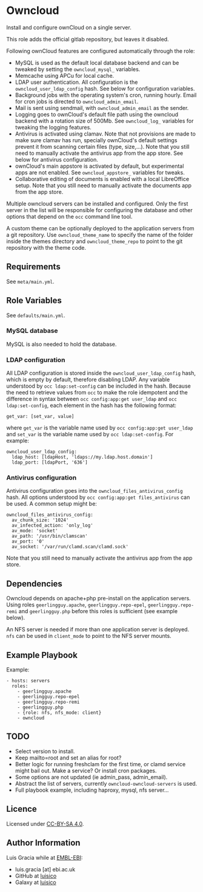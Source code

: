 Owncloud
========
Install and configure ownCloud on a single server.

This role adds the official gitlab repository, but leaves it disabled.

Following ownCloud features are configured automatically through the role:
- MySQL is used as the default local database backend and can be tweaked by setting the `owncloud_mysql_` variables.
- Memcache using APCu for local cache.
- LDAP user authentication. All configuration is the `owncloud_user_ldap_config` hash. See below for configuration variables.
- Background jobs with the operating system's cron, running hourly. Email for cron jobs is directed to `owncloud_admin_email`.
- Mail is sent using sendmail, with `owncloud_admin_email` as the sender.
- Logging goes to ownCloud's default file path using the owncloud backend with a rotation size of 500Mb. See `owncloud_log_` variables for tweaking the logging features.
- Antivirus is activated using clamav. Note that not provisions are made to make sure clamav has run, specially ownCloud's default settings prevent it from scanning certain files (type, size,...). Note that you still need to manually activate the antivirus app from the app store. See below for antivirus configuration.
- ownCloud's main appstore is activated by default, but experimental apps are not enabled. See `owncloud_appstore_` variables for tweaks.
- Collaborative editing of documents is enabled with a local LibreOffice setup. Note that you still need to manually activate the documents app from the app store.

Multiple owncloud servers can be installed and configured. Only the first server in the list will be responsible for configuring the database and other options that depend on the `occ` command line tool.

A custom theme can be optionally deployed to the application servers from a git repository. Use `owncloud_theme_name` to specify the name of the folder inside the themes directory and `owncloud_theme_repo` to point to the git repository with the theme code.

Requirements
------------
See `meta/main.yml`.

Role Variables
--------------
See `defaults/main.yml`.

### MySQL database
MySQL is also needed to hold the database.

### LDAP configuration
All LDAP configuration is stored inside the `owncloud_user_ldap_config` hash, which is empty by default, therefore disabling LDAP. Any variable understood by `occ ldap:set-config` can be included in the hash. Because the need to retrieve values from `occ` to make the role idempotent and the difference in syntax between `occ config:app:get user_ldap` and `occ ldap:set-config`, each element in the hash has the following format:
```
get_var: [set_var, value]
```
where `get_var` is the variable name used by `occ config:app:get user_ldap` and `set_var` is the variable name used by `occ ldap:set-config`. For example:
```
owncloud_user_ldap_config:
  ldap_host: [ldapHost, 'ldaps://my.ldap.host.domain']
  ldap_port: [ldapPort, '636']
```

### Antivirus configuration
Antivirus configuration goes into the `owncloud_files_antivirus_config` hash. All options understood by `occ config:app:get files_antivirus` can be used. A common setup might be:
```
owncloud_files_antivirus_config:
  av_chunk_size: '1024'
  av_infected_action: 'only_log'
  av_mode: 'socket'
  av_path: '/usr/bin/clamscan'
  av_port: '0'
  av_socket: '/var/run/clamd.scan/clamd.sock'
```

Note that you still need to manually activate the antivirus app from the app store.

Dependencies
------------
Owncloud depends on apache+php pre-install on the application servers. Using roles `geerlingguy.apache`, `geerlingguy.repo-epel`, `geerlingguy.repo-remi` and `geerlingguy.php` before this roles is sufficient (see example below).

An NFS server is needed if more than one application server is deployed. `nfs` can be used in `client_mode` to point to the NFS server mounts.

Example Playbook
----------------
Example:
```
- hosts: servers
  roles:
    - geerlingguy.apache
    - geerlingguy.repo-epel
    - geerlingguy.repo-remi
    - geerlingguy.php
    - {role: nfs, nfs_mode: client}
    - owncloud
```

TODO
----
- Select version to install.
- Keep mailto=root and set an alias for root?
- Better logic for running freshclam for the first time, or clamd service might bail out. Make a service? Or install cron packages.
- Some options are not updated (ie admin_pass, admin_email).
- Abstract the list of servers, currently `owncloud-owncloud-servers` is used.
- Full playbook example, including haproxy, mysql, nfs server...

Licence
-------
Licensed under [CC-BY-SA 4.0](https://creativecommons.org/licenses/by-sa/4.0/).

Author Information
------------------
Luis Gracia while at [EMBL-EBI](http://www.ebi.ac.uk/):
- luis.gracia [at] ebi.ac.uk
- GitHub at [luisico](https://github.com/luisico)
- Galaxy at [luisico](https://galaxy.ansible.com/luisico)
